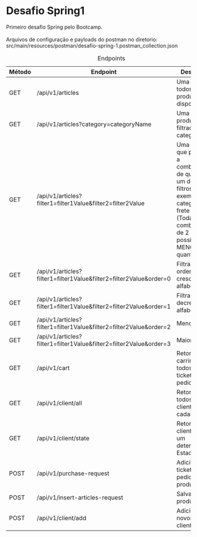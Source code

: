 # Desafio Spring1 
Primeiro desafio Spring pelo Bootcamp.
<br><br> Arquivos de configuração e payloads do postman no diretorio:
<br> src/main/resources/postman/desafio-spring-1.postman_collection.json

<table>
	<caption>Endpoints</caption>
	<thead>
	<tr>
		<th>Método</th>
		<th>Endpoint</th>
    <th>Descrição</th>
	</tr>
	</thead>
	<tbody>
	<tr>
		<td>GET</td>
		<td>/api/v1/articles</td>
        <td>Uma lista de todos os produtos disponíveis.</td>
	</tr>
	<tr>
		<td>GET</td>
		<td>/api/v1/articles?category=categoryName</td>
        <td>Uma lista de produtos filtrados por categoria.</td>
	</tr>
	<tr>
		<td>GET</td>
		<td>/api/v1/articles?filter1=filter1Value&filter2=filter2Value</td>
        <td>Uma lista que permite a combinação de qualquer um dos filtros. Por exemplo: categoria + frete grátis. (Todas as
combinações de 2 possíveis MENOS quantidade)</td>
	</tr>
	<tr>
		<td>GET</td>
        <td>/api/v1/articles?filter1=filter1Value&filter2=filter2Value&order=0</td>
        <td>Filtra por ordem crescente alfabetica</td>
	</tr>
	<tr>
		<td>GET</td>
		<td>/api/v1/articles?filter1=filter1Value&filter2=filter2Value&order=1</td>
        <td>Filtra decrescente alfabetica</td>
	</tr>
	<tr>
		<td>GET</td>
		<td>/api/v1/articles?filter1=filter1Value&filter2=filter2Value&order=2</td>
        <td>Menor preço</td>
	</tr>
	<tr>
		<td>GET</td>
		<td>/api/v1/articles?filter1=filter1Value&filter2=filter2Value&order=3</td>
        <td>Maior preço</td>
	</tr>
	<tr>
		<td>GET</td>
		<td>/api/v1/cart</td>
        <td>Retorna um carrinho com todos os tickets de pedidos</td>
	</tr>
	<tr>
		<td>GET</td>
		<td>/api/v1/client/all</td>
        <td>Retorna todos os clientes cadastrados</td>
	</tr>
	<tr>
		<td>GET</td>
		<td>/api/v1/client/state</td>
        <td>Retorna os clientes de um determinado Estado</td>
	</tr>
	<tr>
		<td>POST</td>
		<td>/api/v1/purchase-request</td>
        <td>Adiciona tickets de pedidos com produtos</td>
	</tr>
	<tr>
		<td>POST</td>
		<td>/api/v1/insert-articles-request</td>
        <td>Salva novos produtos</td>
	</tr>
    <tr>
		<td>POST</td>
		<td>/api/v1/client/add</td>
        <td>Adiciona novos clientes</td>
	</tr>
	<tbody>
</table>


